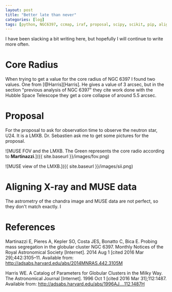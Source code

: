 ```yaml
---
layout: post
title: "Better late than never"
categories: [log]
tags: [python, NGC6397, ccmap, iraf, proposal, scipy, scikit, pip, align]
---
```



I have been slacking a bit writing here, but hopefully I will continue to write more often. 

# Core Radius

When trying to get a value for the core radius of NGC 6397 I found two values. One from [@Harris][Harris]. He gives a value of 3 arcsec, but in the section "previous analysis of NGC 6397" they cite work done with the Hubble Space Telescope they get a core collapse of around 5.5 arcsec. 


# Proposal

For the proposal to ask for observation time to observe the neutron star, U24. It is a LMXB. Dr. Sebastien ask me to get some pictures for the proposal. 

![MUSE FOV and the LMXB. The Green represents the core radio according to **Martinazzi**.]({{ site.baseurl }}/images/fov.png)

![MUSE view of the LMXB.]({{ site.baseurl }}/images/sii.png)



# Aligning X-ray and MUSE data

The astrometry of the chandra image and MUSE data are not perfect, so they don't match exactly. I  



# References

Martinazzi E, Pieres A, Kepler SO, Costa JES, Bonatto C, Bica E. Probing mass segregation in the globular cluster NGC 6397. Monthly Notices of the Royal Astronomical Society [Internet]. 2014 Aug 1 [cited 2016 Mar 29];442:3105–11. Available from: http://adsabs.harvard.edu/abs/2014MNRAS.442.3105M

Harris WE. A Catalog of Parameters for Globular Clusters in the Milky Way. The Astronomical Journal [Internet]. 1996 Oct 1 [cited 2016 Mar 31];112:1487. Available from: http://adsabs.harvard.edu/abs/1996AJ....112.1487H


[@Martinazzi]: http://adsabs.harvard.edu/abs/2014MNRAS.442.3105M "Martinazzi E, Pieres A, Kepler SO, Costa JES, Bonatto C, Bica E. Probing mass segregation in the globular cluster NGC 6397. Monthly Notices of the Royal Astronomical Society [Internet]. 2014 Aug 1 [cited 2016 Mar 29];442:3105–11. Available from: http://adsabs.harvard.edu/abs/2014MNRAS.442.3105M"

[@Harris]: http://adsabs.harvard.edu/abs/1996AJ....112.1487H "Harris WE. A Catalog of Parameters for Globular Clusters in the Milky Way. The Astronomical Journal [Internet]. 1996 Oct 1 [cited 2016 Mar 31];112:1487. Available from: http://adsabs.harvard.edu/abs/1996AJ....112.1487H"
